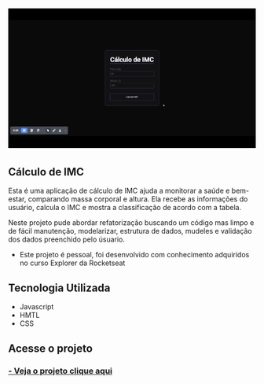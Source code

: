 
<h1 text="center"><img src="img/calculadora.gif"></h1>

##  Cálculo de IMC 

Esta é uma aplicação de cálculo de IMC ajuda a monitorar a saúde e bem-estar, comparando massa corporal e altura. Ela recebe as informações do usuário, calcula o IMC e mostra a classificação de acordo com a tabela.

Neste projeto pude abordar refatorização buscando um código mas limpo e de fácil manutenção, modelarizar, estrutura de dados, mudeles e validação dos dados preenchido pelo úsuario.

- Este projeto é pessoal, foi desenvolvido com conhecimento adquiridos no curso Explorer da Rocketseat

## Tecnologia Utilizada

- Javascript
- HMTL
- CSS


## Acesse o projeto

 <h3>
        <a href="https://lyrisnunes.github.io/calculadora-rocketseat/"> - Veja o projeto clique aqui </a>
</h3>

